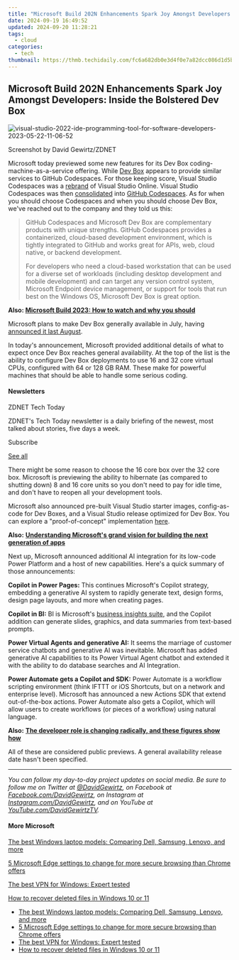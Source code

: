```yaml
---
title: "Microsoft Build 202N Enhancements Spark Joy Amongst Developers: Inside the Bolstered Dev Box"
date: 2024-09-19 16:49:52
updated: 2024-09-20 11:28:21
tags:
  - cloud
categories:
  - tech
thumbnail: https://thmb.techidaily.com/fc6a682db0e3d4f0e7a82dcc086d1d5b243871658075302bd97663f943820452.jpg
---
```


## Microsoft Build 202N Enhancements Spark Joy Amongst Developers: Inside the Bolstered Dev Box

![visual-studio-2022-ide-programming-tool-for-software-developers-2023-05-22-11-06-52](https://www.zdnet.com/a/img/resize/444eae13dc1baca0d73caa243c0eb9e427ed9be2/2023/05/22/d562bebc-f2a3-4ce9-9933-3c0bedfa34e1/visual-studio-2022-ide-programming-tool-for-software-developers-2023-05-22-11-06-52.jpg?auto=webp&width=1280)

Screenshot by David Gewirtz/ZDNET

Microsoft today previewed some new features for its Dev Box coding-machine-as-a-service offering. While [Dev Box](https://www.zdnet.com/article/googles-bard-ai-says-urgent-action-should-be-taken-to-limit-checks-notes-googles-power/) appears to provide similar services to GitHub Codespaces. For those keeping score, Visual Studio Codespaces was a [rebrand](https://devblogs.microsoft.com/visualstudio/introducing-visual-studio-codespaces/) of Visual Studio Online. Visual Studio Codespaces was then [consolidated](https://devblogs.microsoft.com/visualstudio/visual-studio-codespaces-is-consolidating-into-github-codespaces/) into [GitHub Codespaces](https://github.com/features/codespaces). As for when you should choose Codespaces and when you should choose Dev Box, we've reached out to the company and they told us this:

> GitHub Codespaces and Microsoft Dev Box are complementary products with unique strengths. GitHub Codespaces provides a containerized, cloud-based development environment, which is tightly integrated to GitHub and works great for APIs, web, cloud native, or backend development. 
> 
> For developers who need a cloud-based workstation that can be used for a diverse set of workloads (including desktop development and mobile development) and can target any version control system, Microsoft Endpoint device management, or support for tools that run best on the Windows OS, Microsoft Dev Box is great option.

**Also: [Microsoft Build 2023: How to watch and why you should](https://www.zdnet.com/article/microsoft-build-2023-developer-conference-how-to-watch-and-why-you-should/)**

Microsoft plans to make Dev Box generally available in July, having [announced it last August](https://www.zdnet.com/article/microsoft-makes-dev-box-virtual-workstation-available-to-testers/). 

In today's announcement, Microsoft provided additional details of what to expect once Dev Box reaches general availability. At the top of the list is the ability to configure Dev Box deployments to use 16 and 32 core virtual CPUs, configured with 64 or 128 GB RAM. These make for powerful machines that should be able to handle some serious coding. 

#### Newsletters

ZDNET Tech Today

ZDNET's Tech Today newsletter is a daily briefing of the newest, most talked about stories, five days a week.

 Subscribe

[See all](https://www.zdnet.com/newsletters/)

There might be some reason to choose the 16 core box over the 32 core box. Microsoft is previewing the ability to hibernate (as compared to shutting down) 8 and 16 core units so you don't need to pay for idle time, and don't have to reopen all your development tools. 

Microsoft also announced pre-built Visual Studio starter images, config-as-code for Dev Boxes, and a Visual Studio release optimized for Dev Box. You can explore a "proof-of-concept" implementation [here](https://azure.microsoft.com/en-us/products/dev-box/). 

**Also:** [**Understanding Microsoft's grand vision for building the next generation of apps**](https://www.zdnet.com/article/understanding-microsofts-grand-vision-for-building-the-next-generation-of-apps/)

Next up, Microsoft announced additional AI integration for its low-code Power Platform and a host of new capabilities. Here's a quick summary of those announcements: 

**Copilot in Power Pages:** This continues Microsoft's Copilot strategy, embedding a generative AI system to rapidly generate text, design forms, design page layouts, and more when creating pages. 

**Copilot in BI:** BI is Microsoft's [business insights suite](https://learn.microsoft.com/en-us/power-bi/fundamentals/power-bi-overview), and the Copilot addition can generate slides, graphics, and data summaries from text-based prompts. 

**Power Virtual Agents and generative AI:** It seems the marriage of customer service chatbots and generative AI was inevitable. Microsoft has added generative AI capabilities to its Power Virtual Agent chatbot and extended it with the ability to do database searches and AI Integration. 

**Power Automate gets a Copilot and SDK:** Power Automate is a workflow scripting environment (think IFTTT or iOS Shortcuts, but on a network and enterprise level). Microsoft has announced a new Actions SDK that extend out-of-the-box actions. Power Automate also gets a Copilot, which will allow users to create workflows (or pieces of a workflow) using natural language. 

**Also:** [**The developer role is changing radically, and these figures show how**](https://www.zdnet.com/article/the-developer-role-is-changing-radically-and-these-figures-show-how/)

All of these are considered public previews. A general availability release date hasn't been specified. 

---

_You can follow my day-to-day project updates on social media. Be sure to follow me on Twitter at [@DavidGewirtz](https://twitter.com/davidgewirtz), on Facebook at [Facebook.com/DavidGewirtz](https://www.facebook.com/davidgewirtz), on Instagram at [Instagram.com/DavidGewirtz](https://www.instagram.com/DavidGewirtz/), and on YouTube at [YouTube.com/DavidGewirtzTV](https://www.youtube.com/user/DavidGewirtzTV)._

#### More Microsoft

[The best Windows laptop models: Comparing Dell, Samsung, Lenovo, and more](https://www.zdnet.com/article/best-windows-laptop/ "The best Windows laptop models: Comparing Dell, Samsung, Lenovo, and more")

[5 Microsoft Edge settings to change for more secure browsing than Chrome offers](https://www.zdnet.com/article/5-microsoft-edge-settings-to-change-for-more-secure-browsing-than-chrome-offers/ "5 Microsoft Edge settings to change for more secure browsing than Chrome offers")

[The best VPN for Windows: Expert tested](https://www.zdnet.com/article/best-vpn-for-windows-pc/ "The best VPN for Windows: Expert tested")

[How to recover deleted files in Windows 10 or 11](https://www.zdnet.com/article/how-to-recover-deleted-files-in-windows-10-or-11/ "How to recover deleted files in Windows 10 or 11")

* [The best Windows laptop models: Comparing Dell, Samsung, Lenovo, and more](https://www.zdnet.com/article/best-windows-laptop/ "The best Windows laptop models: Comparing Dell, Samsung, Lenovo, and more")
* [5 Microsoft Edge settings to change for more secure browsing than Chrome offers](https://www.zdnet.com/article/5-microsoft-edge-settings-to-change-for-more-secure-browsing-than-chrome-offers/ "5 Microsoft Edge settings to change for more secure browsing than Chrome offers")
* [The best VPN for Windows: Expert tested](https://www.zdnet.com/article/best-vpn-for-windows-pc/ "The best VPN for Windows: Expert tested")
* [How to recover deleted files in Windows 10 or 11](https://www.zdnet.com/article/how-to-recover-deleted-files-in-windows-10-or-11/ "How to recover deleted files in Windows 10 or 11")

<ins class="adsbygoogle"
     style="display:block"
     data-ad-format="autorelaxed"
     data-ad-client="ca-pub-7571918770474297"
     data-ad-slot="1223367746"></ins>



<ins class="adsbygoogle"
     style="display:block"
     data-ad-client="ca-pub-7571918770474297"
     data-ad-slot="8358498916"
     data-ad-format="auto"
     data-full-width-responsive="true"></ins>
